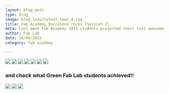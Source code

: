 ```yaml
---
layout: blog_post
type: blog
image: blog_loop/latest_news_4.jpg
title: Fab Academy Barcelona rocks (Session 2)
meta: Last week Fab Academy 2015 students presented their last awesome projects! Check what’s been cooking at Fab Lab Barcelona’s kitchen and check what Green Fab Lab students achieved!! Great job guys!! See you all at FAB11
author: Fab Lab
date: 16/08/2015
category: fab academy

---
```

  
<img src="{{site.baseurl}}{{ site.url }}/img/blog/fab_academy_barcelona_rocks_session_2/1.png">

<img src="{{site.baseurl}}{{ site.url }}/img/blog/fab_academy_barcelona_rocks_session_2/2.jpg"/>

<img src="{{site.baseurl}}{{ site.url }}/img/blog/fab_academy_barcelona_rocks_session_2/3.png"/>

<img src="{{site.baseurl}}{{ site.url }}/img/blog/fab_academy_barcelona_rocks_session_2/4.png"/>

<img src="{{site.baseurl}}{{ site.url }}/img/blog/fab_academy_barcelona_rocks_session_2/5.jpg"/>

<img src="{{site.baseurl}}{{ site.url }}/img/blog/fab_academy_barcelona_rocks_session_2/6.png"/>

<img src="{{site.baseurl}}{{ site.url }}/img/blog/fab_academy_barcelona_rocks_session_2/7.jpg"/>

### and check what Green Fab Lab students achieved!!

<img src="{{site.baseurl}}{{ site.url }}/img/blog/fab_academy_barcelona_rocks_session_2/8.png"/>

<img src="{{site.baseurl}}{{ site.url }}/img/blog/fab_academy_barcelona_rocks_session_2/9.png"/>

<img src="{{site.baseurl}}{{ site.url }}/img/blog/fab_academy_barcelona_rocks_session_2/10.png"/>




